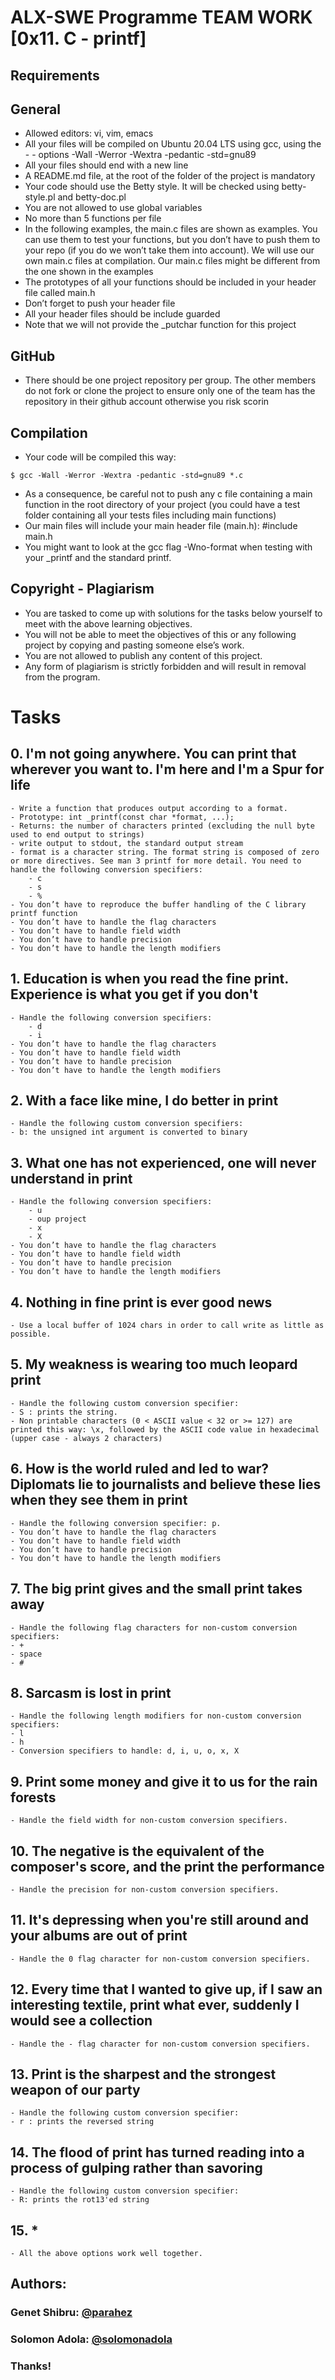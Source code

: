 # ALX-SWE Programme TEAM WORK [0x11. C - printf]

## Requirements
## General
- Allowed editors: vi, vim, emacs
- All your files will be compiled on Ubuntu 20.04 LTS using gcc, using the - - options -Wall -Werror -Wextra -pedantic -std=gnu89
- All your files should end with a new line
- A README.md file, at the root of the folder of the project is mandatory
- Your code should use the Betty style. It will be checked using betty-style.pl and betty-doc.pl
- You are not allowed to use global variables
- No more than 5 functions per file
- In the following examples, the main.c files are shown as examples. You can use them to test your functions, but you don’t have to push them to your repo (if you do we won’t take them into account). We will use our own main.c files at compilation. Our main.c files might be different from the one shown in the examples
- The prototypes of all your functions should be included in your header file called main.h
- Don’t forget to push your header file
- All your header files should be include guarded
- Note that we will not provide the _putchar function for this project

## GitHub
- There should be one project repository per group. The other members do not fork or clone the project to ensure only one of the team has the repository in their github account otherwise you risk scorin

## Compilation
- Your code will be compiled this way:
```
$ gcc -Wall -Werror -Wextra -pedantic -std=gnu89 *.c
```

- As a consequence, be careful not to push any c file containing a main function in the root directory of your project (you could have a test folder containing all your tests files including main functions)
- Our main files will include your main header file (main.h): #include main.h
- You might want to look at the gcc flag -Wno-format when testing with your _printf and the standard printf.

## Copyright - Plagiarism
- You are tasked to come up with solutions for the tasks below yourself to meet with the above learning objectives.
- You will not be able to meet the objectives of this or any following project by copying and pasting someone else’s work.
- You are not allowed to publish any content of this project.
- Any form of plagiarism is strictly forbidden and will result in removal from the program.

# Tasks
## 0. I'm not going anywhere. You can print that wherever you want to. I'm here and I'm a Spur for life
    - Write a function that produces output according to a format.
    - Prototype: int _printf(const char *format, ...);
    - Returns: the number of characters printed (excluding the null byte used to end output to strings)
    - write output to stdout, the standard output stream
    - format is a character string. The format string is composed of zero or more directives. See man 3 printf for more detail. You need to handle the following conversion specifiers:
        - c
        - s
        - %
    - You don’t have to reproduce the buffer handling of the C library printf function
    - You don’t have to handle the flag characters
    - You don’t have to handle field width
    - You don’t have to handle precision
    - You don’t have to handle the length modifiers
## 1. Education is when you read the fine print. Experience is what you get if you don't
    - Handle the following conversion specifiers:
        - d
        - i
    - You don’t have to handle the flag characters
    - You don’t have to handle field width
    - You don’t have to handle precision
    - You don’t have to handle the length modifiers
## 2. With a face like mine, I do better in print
    - Handle the following custom conversion specifiers:
    - b: the unsigned int argument is converted to binary

## 3. What one has not experienced, one will never understand in print
    - Handle the following conversion specifiers:
        - u
        - oup project
        - x
        - X
    - You don’t have to handle the flag characters
    - You don’t have to handle field width
    - You don’t have to handle precision
    - You don’t have to handle the length modifiers
## 4. Nothing in fine print is ever good news
    - Use a local buffer of 1024 chars in order to call write as little as possible.
## 5. My weakness is wearing too much leopard print
    - Handle the following custom conversion specifier:
    - S : prints the string.
    - Non printable characters (0 < ASCII value < 32 or >= 127) are printed this way: \x, followed by the ASCII code value in hexadecimal (upper case - always 2 characters)
## 6. How is the world ruled and led to war? Diplomats lie to journalists and believe these lies when they see them in print
    - Handle the following conversion specifier: p.
    - You don’t have to handle the flag characters
    - You don’t have to handle field width
    - You don’t have to handle precision
    - You don’t have to handle the length modifiers
## 7. The big print gives and the small print takes away
    - Handle the following flag characters for non-custom conversion specifiers:
    - +
    - space
    - #
## 8. Sarcasm is lost in print
    - Handle the following length modifiers for non-custom conversion specifiers:
    - l
    - h
    - Conversion specifiers to handle: d, i, u, o, x, X
## 9. Print some money and give it to us for the rain forests
    - Handle the field width for non-custom conversion specifiers.
## 10. The negative is the equivalent of the composer's score, and the print the performance
    - Handle the precision for non-custom conversion specifiers.
## 11. It's depressing when you're still around and your albums are out of print
    - Handle the 0 flag character for non-custom conversion specifiers.
## 12. Every time that I wanted to give up, if I saw an interesting textile, print what ever, suddenly I would see a collection
    - Handle the - flag character for non-custom conversion specifiers.
## 13. Print is the sharpest and the strongest weapon of our party
    - Handle the following custom conversion specifier:
    - r : prints the reversed string
## 14. The flood of print has turned reading into a process of gulping rather than savoring
    - Handle the following custom conversion specifier:
    - R: prints the rot13'ed string
## 15.  *
    - All the above options work well together.

## Authors:
### Genet Shibru: [@parahez](https://github.com/parahez)
### Solomon Adola: [@solomonadola](https://github.com/solomonadola)

### Thanks!
